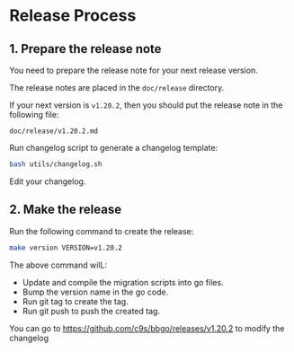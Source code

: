 # Release Process

## 1. Prepare the release note

You need to prepare the release note for your next release version.

The release notes are placed in the `doc/release` directory.

If your next version is `v1.20.2`, then you should put the release note in the following file:

```
doc/release/v1.20.2.md
```

Run changelog script to generate a changelog template:

```sh
bash utils/changelog.sh
```

Edit your changelog.

## 2. Make the release

Run the following command to create the release:

```sh
make version VERSION=v1.20.2
```

The above command wilL:

- Update and compile the migration scripts into go files.
- Bump the version name in the go code.
- Run git tag to create the tag.
- Run git push to push the created tag.


You can go to <https://github.com/c9s/bbgo/releases/v1.20.2> to modify the changelog

